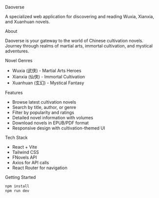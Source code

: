 Daoverse 

A specialized web application for discovering and reading Wuxia, Xianxia, and Xuanhuan novels.

About

Daoverse is your gateway to the world of Chinese cultivation novels. Journey through realms of martial arts, immortal cultivation, and mystical adventures.

Novel Genres
- Wuxia (武侠) - Martial Arts Heroes
- Xianxia (仙侠) - Immortal Cultivation
- Xuanhuan (玄幻) - Mystical Fantasy

 Features
- Browse latest cultivation novels
- Search by title, author, or genre
- Filter by popularity and ratings
- Detailed novel information with volumes
- Download novels in EPUB/PDF format
- Responsive design with cultivation-themed UI

Tech Stack
- React + Vite
- Tailwind CSS
- FNovels API
- Axios for API calls
- React Router for navigation

Getting Started
```bash
npm install
npm run dev
